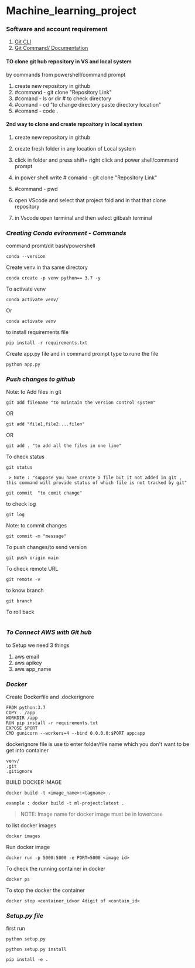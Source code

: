 # Machine_learning_project

### Software and account requirement

1. [Git CLI](https://git-scm.com/download/win)
2. [Git Command/ Documentation](https://git-scm.com/docs/git)


#### TO clone git hub repository in VS and local system

by commands from powershell/command prompt
1.  create new repository in github
2.  #command - git clone "Repository Link"
3.  #comand - ls or dir # to check directory
4.  #comand - cd "to change directory paste directory location"
5.  #comand - code .


#### 2nd way to clone and create repoaitory in local system

1. create new repository in github
2. create fresh folder in any location of Local system
3. click in folder and press shift+ right click and power shell/command prompt
4. in power shell write # comand  -  git clone "Repository Link"
4. #command - pwd
5. open VScode and select that project fold and in that that clone repository 

6. in Vscode open terminal and then select gitbash terminal 



### *Creating Conda evironment - Commands*



command promt/dit bash/powershell

````
conda --version
````
Create venv in tha same directory
````
conda create -p venv python== 3.7 -y  
````
To activate venv 

````
conda activate venv/
````
Or
````
conda activate venv
````

to install requirements file
````
pip install -r requirements.txt

````

Create app.py file and in command prompt type  to rune the file 
````
python app.py
````


### *Push changes to github*

Note: to Add files in git 

````
git add filename "to maintain the version control system"
````
OR
````
git add "file1,file2....filen"
````
OR
````
git add . "to add all the files in one line"
````
To check status
````
git status 
````
````
 > Note : "suppose you have create a file but it not added in git , this command will provide status of which file is not tracked by git"
````

````
git commit  "to comit change"
````

to check log
````
git log
````

Note: to commit changes

````
git commit -m "message"
````

To push changes/to send version

````
git push origin main
````
To check remote URL

````
git remote -v
````
to know branch
````
git branch
````
To roll back

````
````

### *To Connect AWS with Git hub*

to Setup we need 3 things

1. aws email 
2. aws apikey
3. aws app_name

### *Docker*

Create Dockerfile and .dockerignore
````
FROM python:3.7
COPY . /app
WORKDIR /app
RUN pip install -r requirements.txt
EXPOSE $PORT
CMD gunicorn --workers=4 --bind 0.0.0.0:$PORT app:app
````
dockerignore file is use to enter folder/file name which you don't want to be get into container

````
venv/
.git
.gitignore
````

BUILD DOCKER IMAGE

```` 
docker build -t <image_name>:<tagname> .
````
````
example : docker build -t ml-project:latest .
````
> NOTE: Image name for docker image must be in lowercase

to list docker images

````
docker images
````

Run docker image

````
docker run -p 5000:5000 -e PORT=5000 <image id>
````
To check the running container in docker
````
docker ps
````

To stop the docker the container 
````
docker stop <container_id>or 4digit of <contain_id>
````

### *Setup.py file*
first run
````
python setup.py
````
````
python setup.py install
````
````
pip install -e .
````